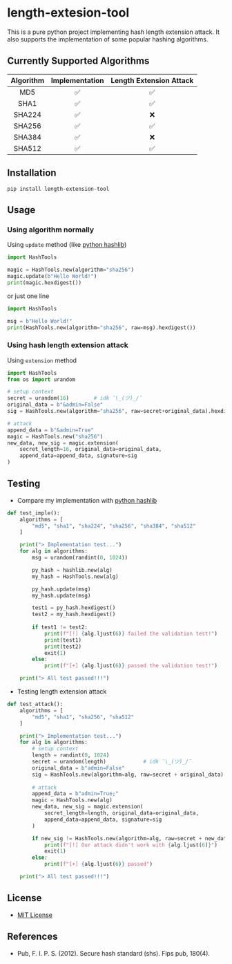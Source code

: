 # length-extesion-tool

This is a pure python project implementing hash length extension attack. It also supports the implementation of some popular hashing algorithms.

## Currently Supported Algorithms

| Algorithm | Implementation     |  Length Extension Attack |
| :-------: | :----------------: | :----------------------: |
| MD5       | :white_check_mark: | :white_check_mark:       |
| SHA1      | :white_check_mark: | :white_check_mark:       |
| SHA224    | :white_check_mark: | :x:                      |
| SHA256    | :white_check_mark: | :white_check_mark:       |
| SHA384    | :white_check_mark: | :x:                      |
| SHA512    | :white_check_mark: | :white_check_mark:       |

## Installation

```shell
pip install length-extension-tool
```

## Usage

### Using algorithm normally

Using `update` method (like [python hashlib](https://docs.python.org/3/library/hashlib.html))

```python
import HashTools

magic = HashTools.new(algorithm="sha256")
magic.update(b"Hello World!")
print(magic.hexdigest())
```

or just one line

```python
import HashTools

msg = b"Hello World!"
print(HashTools.new(algorithm="sha256", raw=msg).hexdigest())
```

### Using hash length extension attack

Using `extension` method

```python
import HashTools
from os import urandom

# setup context
secret = urandom(16)        # idk ¯\_(ツ)_/¯
original_data = b"&admin=False"
sig = HashTools.new(algorithm="sha256", raw=secret+original_data).hexdigest()

# attack
append_data = b"&admin=True"
magic = HashTools.new("sha256")
new_data, new_sig = magic.extension(
    secret_length=16, original_data=original_data,
    append_data=append_data, signature=sig
)
```

## Testing

- Compare my implementation with [python hashlib](https://docs.python.org/3/library/hashlib.html)

```python
def test_imple():
    algorithms = [
        "md5", "sha1", "sha224", "sha256", "sha384", "sha512"
    ]

    print("> Implementation test...")
    for alg in algorithms:
        msg = urandom(randint(0, 1024))

        py_hash = hashlib.new(alg)
        my_hash = HashTools.new(alg)

        py_hash.update(msg)
        my_hash.update(msg)

        test1 = py_hash.hexdigest()
        test2 = my_hash.hexdigest()
        
        if test1 != test2:
            print(f"[!] {alg.ljust(6)} failed the validation test!")
            print(test1)
            print(test2)
            exit(1)
        else:
            print(f"[+] {alg.ljust(6)} passed the validation test!")

    print("> All test passed!!!")
```

- Testing length extension attack

```python
def test_attack():
    algorithms = [
        "md5", "sha1", "sha256", "sha512"
    ]

    print("> Implementation test...")
    for alg in algorithms:
        # setup context
        length = randint(0, 1024)           
        secret = urandom(length)            # idk ¯\_(ツ)_/¯
        original_data = b"admin=False"
        sig = HashTools.new(algorithm=alg, raw=secret + original_data).hexdigest()
        
        # attack
        append_data = b"admin=True;"
        magic = HashTools.new(alg)
        new_data, new_sig = magic.extension(
            secret_length=length, original_data=original_data,
            append_data=append_data, signature=sig
        )

        if new_sig != HashTools.new(algorithm=alg, raw=secret + new_data).hexdigest():
            print(f"[!] Our attack didn't work with {alg.ljust(6)}")
            exit(1)
        else:
            print(f"[+] {alg.ljust(6)} passed")

    print("> All test passed!!!")
```

## License

- [MIT License](./License)

## References

- Pub, F. I. P. S. (2012). Secure hash standard (shs). Fips pub, 180(4).